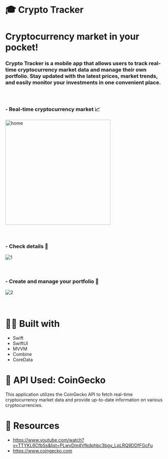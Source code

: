 # 🎓 Crypto Tracker
# Cryptocurrency market in your pocket!

### Crypto Tracker is a mobile app that allows users to track real-time cryptocurrency market data and manage their own portfolio. Stay updated with the latest prices, market trends, and easily monitor your investments in one convenient place. <br><br><br>

### - Real-time cryptocurrency market 📈
<img src="https://github.com/user-attachments/assets/1b373fdd-aa7d-4587-b2f3-0d3a38c82582" alt="home" width="330"/>
<br><br><br>

### - Check details 🔭
![1](https://github.com/user-attachments/assets/39ebfdc7-c358-43d3-8745-0c8ec65f8039)
<br><br><br>

### - Create and manage your portfolio 💼
![2](https://github.com/user-attachments/assets/1b62e02e-b81d-4419-9344-2b7dc3341d56)
<br><br><br>

# 👷‍♂️ Built with 
- Swift
- SwiftUI
- MVVM
- Combine
- CoreData

# 🛜 API Used: CoinGecko
This application utilizes the CoinGecko API to fetch real-time cryptocurrency market data and provide up-to-date information on various cryptocurrencies.

# 🤝 Resources
- https://www.youtube.com/watch?v=TTYKL6CfbSs&list=PLwvDm4Vfkdphbc3bgy_LpLRQ9DDfFGcFu
- https://www.coingecko.com
